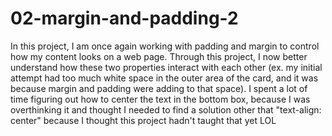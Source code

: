 # 02-margin-and-padding-2
In this project, I am once again working with padding and margin to control
how my content looks on a web page. Through this project, I now better
understand how these two properties interact with each other (ex. my initial
attempt had too much white space in the outer area of the card, and it was
because margin and padding were adding to that space). I spent a lot of time
figuring out how to center the text in the bottom box, because I was overthinking
it and thought I needed to find a solution other that "text-align: center" because
I thought this project hadn't taught that yet LOL